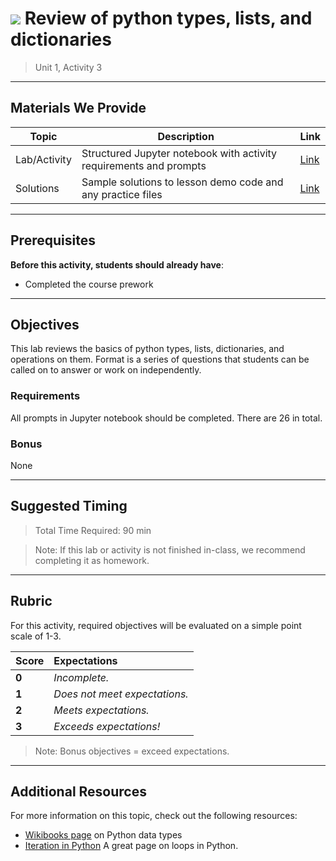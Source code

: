 <!---
Questions? Comments?:

1. Log an issue to this repo to alert us of a problem.
2. Suggest an edit yourself by forking this repo, making edits, and submitting a pull request with your changes back to our master branch.
3. Reach out to the data team on Slack and share your thoughts!

--->

# ![](https://ga-dash.s3.amazonaws.com/production/assets/logo-9f88ae6c9c3871690e33280fcf557f33.png) Review of python types, lists, and dictionaries

> Unit 1, Activity 3

<!--- Unit and sequence information. This template is an instructor-facing description for a given activity or lab. --->

---

## Materials We Provide

<!--- This section is a table of contents for the activity. The table structure breaks down repo resources into types, distinguishing between  notebooks and supporting materials. Note that the table below demonstrates the total possible range of materials; most lessons won't require all of the categories below. Also note that every item in the repo should get its own line and link, like the example shown for data. --->

| Topic | Description | Link |
| --- | --- | --- |
| Lab/Activity |  Structured Jupyter notebook with activity requirements and prompts | [Link](./types-lists-dictionaries-review.ipynb)|
| Solutions | Sample solutions to lesson demo code and any practice files | [Link](./solution-code/types-lists-dictionaries-review-solutions.ipynb)|

---

## Prerequisites

<!--- This section explains the relevant prerequisites; in other words, what do students need to know to be able to benefit and perform the tasks required in this activity/lab? List all relevant skills or prior learning objectives --->

**Before this activity, students should already have**:

- Completed the course prework

---

## Objectives

<!--- This section lists the learning objectives of the activity or lab.  --->

This lab reviews the basics of python types, lists, dictionaries, and operations on them. Format is a series of questions that students can be called on to answer or work on independently.

<!--- This section lists the exact requirements students have to perform in order to "complete" the activity.  --->

### Requirements

All prompts in Jupyter notebook should be completed. There are 26 in total.

<!--- If there are any bonus objectives, list them here. Bonus objectives are items that are not officially required in order to "complete" a given activity, but are provided as suggested enrichment for students who want additional challenges.--->

### Bonus

None

---

## Suggested Timing

<!--- This section outlines the lesson plan with relevant sections and subsections, providing both the total time required as well as suggestions for timing in each section --->

> Total Time Required: 90 min

> Note: If this lab or activity is not finished in-class, we recommend completing it as homework.

---

## Rubric

For this activity, required objectives will be evaluated on a simple point scale of 1-3.

Score | Expectations
:--- | :---
**0** | _Incomplete._
**1** | _Does not meet expectations._
**2** | _Meets expectations._
**3** | _Exceeds expectations!_

> Note: Bonus objectives = exceed expectations.

---

## Additional Resources

<!--- List of potential sources that may help or inform the students' ability to complete the tasks required. This might include reference sites, examples, or tutorials for "getting started." --->

For more information on this topic, check out the following resources:

- [Wikibooks page](https://en.wikibooks.org/wiki/Python_Programming/Data_Types) on Python data types
- [Iteration in Python](https://www.pythonlearn.com/html-008/cfbook006.html) A great page on loops in Python.